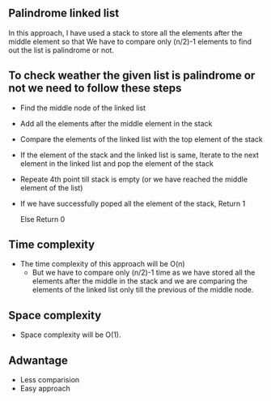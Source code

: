 Palindrome linked list
---

In this approach, I have used a stack to store all the elements after the middle
element so that We have to compare only (n/2)-1 elements to find out the list is palindrome or not.

To check weather the given list is palindrome or not we need to follow these steps
---
* Find the middle node of the linked list
* Add all the elements after the middle element in the stack
* Compare the elements of the linked list with the top element of the stack
* If the element of the stack and the linked list is same,
  Iterate to the next element in the linked list and pop the element of the stack
* Repeate 4th point till stack is empty (or we have reached the middle element of the list)
* If we have successfully poped all the element of the stack, Return 1

  Else Return 0
  
Time complexity
---
* The time complexity of this approach will be O(n)
  - But we have to compare only (n/2)-1 time as we have stored all the elements after the middle in the stack and we are comparing 
    the elements of the linked list only till the previous of the middle node.
    
Space complexity
---
* Space complexity will be O(1).

Adwantage
---
* Less comparision
* Easy approach
